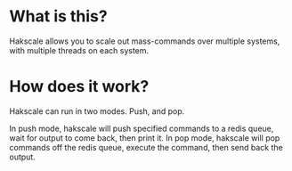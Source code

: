 # What is this?

Hakscale allows you to scale out mass-commands over multiple systems, with multiple threads on each system.

# How does it work?

Hakscale can run in two modes. Push, and pop.

In push mode, hakscale will push specified commands to a redis queue, wait for output to come back, then print it.
In pop mode, hakscale will pop commands off the redis queue, execute the command, then send back the output.